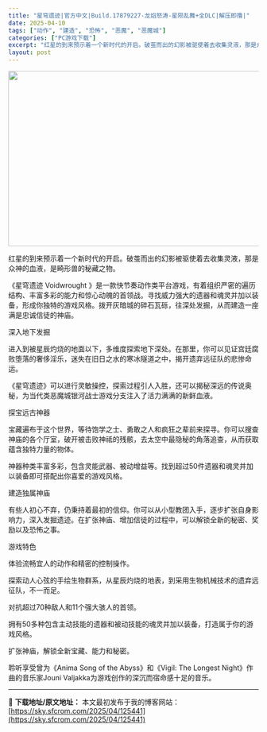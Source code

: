 ```yaml
---
title: "星穹遗迹|官方中文|Build.17879227-龙焰怒涛-星陨乱舞+全DLC|解压即撸|"
date: 2025-04-10
tags: ["动作", "建造", "恐怖", "恶魔", "恶魔城"]
categories: ["PC游戏下载"]
excerpt: "红星的到来预示着一个新时代的开启。破茧而出的幻影被驱使着去收集灵液，那是众神的血液，是畸形兽的秘藏之物。 《星穹遗迹 Voidwrought 》是一款快节奏动作类平台游戏，有着组织严密的遍历结构、丰富多彩的能力和惊心动魄的首领战。寻找威力强大的遗器和魂灵并加以装备，形成你独特的游戏风格。拨开灰暗城的&hellip;"
layout: post
---
```


<img class="aligncenter size-full wp-image-125433" src="https://sky.sfcrom.com/wp-content/uploads/2025/04/2025041006345536.webp" alt="" width="616" height="353" />

红星的到来预示着一个新时代的开启。破茧而出的幻影被驱使着去收集灵液，那是众神的血液，是畸形兽的秘藏之物。

《星穹遗迹 Voidwrought 》是一款快节奏动作类平台游戏，有着组织严密的遍历结构、丰富多彩的能力和惊心动魄的首领战。寻找威力强大的遗器和魂灵并加以装备，形成你独特的游戏风格。拨开灰暗城的碎石瓦砾，往深处发掘，从而建造一座满是忠诚信徒的神庙。

深入地下发掘

进入到被星辰灼烧的地面以下，多维度探索地下深处。在那里，你可以见证宫廷腐败堕落的奢侈淫乐，迷失在旧日之水的寒冰隧道之中，揭开遗弃远征队的悲惨命运。

《星穹遗迹》可以进行灵敏操控，探索过程引人入胜，还可以揭秘深远的传说奥秘，为当代类恶魔城银河战士游戏分支注入了活力满满的新鲜血液。

探宝远古神器

宝藏遍布于这个世界，等待饱学之士、勇敢之人和疯狂之辈前来探寻。你可以搜查神庙的各个厅室，破开被击败神祗的残骸，去太空中最隐秘的角落追查，从而获取蕴含独特力量的物体。

神器种类丰富多彩，包含灵能武器、被动增益等。找到超过50件遗器和魂灵并加以装备即可搭配出你喜爱的游戏风格。

建造独属神庙

有些人初心不弃，仍秉持着最初的信仰。你可以从小型教团入手，逐步扩张自身影响力，深入发掘遗迹。在扩张神庙、增加信徒的过程中，可以解锁全新的秘密、奖励以及恐怖之事。

游戏特色

体验流畅宜人的动作和精密的控制操作。

探索动人心弦的手绘生物群系，从星辰灼烧的地表，到采用生物机械技术的遗弃远征队，不一而足。

对抗超过70种敌人和11个强大骇人的首领。

拥有50多种包含主动技能的遗器和被动技能的魂灵并加以装备，打造属于你的游戏风格。

扩张神庙，解锁全新宝藏、能力和秘密。

聆听享受曾为《Anima Song of the Abyss》和《Vigil: The Longest Night》作曲的音乐家Jouni Valjakka为游戏创作的深沉而宿命感十足的音乐。

---
📖 **下载地址/原文地址：** 本文最初发布于我的博客网站：[https://sky.sfcrom.com/2025/04/125441](https://sky.sfcrom.com/2025/04/125441)
